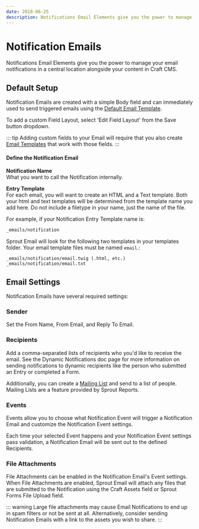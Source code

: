 ```yaml
---
date: 2018-06-25
description: Notifications Email Elements give you the power to manage your email notifications in a central location alongside your content in Craft CMS.
---
```


# Notification Emails

Notifications Email Elements give you the power to manage your email notifications in a central location alongside your content in Craft CMS.

## Default Setup

Notification Emails are created with a simple Body field and can immediately used to send triggered emails using the [Default Email Template](./default-email-templates.md).

To add a custom Field Layout, select 'Edit Field Layout' from the Save button dropdown.

::: tip
Adding custom fields to your Email will require that you also create [Email Templates](./default-email-templates.md) that work with those fields. 
:::

#### Define the Notification Email

**Notification Name**<br>
What you want to call the Notification internally.

**Entry Template**<br>
For each email, you will want to create an HTML and a Text template.  Both your html and text templates will be determined from the template name you add here.  Do not include a filetype in your name, just the name of the file.

For example, if your Notification Entry Template name is:

``` html
_emails/notification
```

Sprout Email will look for the following two templates in your templates folder. Your email template files must be named `email`.:

```
_emails/notification/email.twig (.html, etc.)
_emails/notification/email.txt
```

## Email Settings

Notification Emails have several required settings:

### Sender

Set the From Name, From Email, and Reply To Email.

### Recipients

Add a comma-separated lists of recipients who you'd like to receive the email.  See the Dynamic Notifications doc page for more information on sending notifications to dynamic recipients like the person who submitted an Entry or completed a Form.

Additionally, you can create a [Mailing List](../data-studio/mailing-lists.md) and send to a list of people. Mailing Lists are a feature provided by Sprout Reports.

### Events

Events allow you to choose what Notification Event will trigger a Notification Email and customize the Notification Event settings.

Each time your selected Event happens and your Notification Event settings pass validation, a Notification Email will be sent out to the defined Recipients.

### File Attachments
   
File Attachments can be enabled in the Notification Email's Event settings. When File Attachments are enabled, Sprout Email will attach any files that are submitted to the Notification using the Craft Assets field or Sprout Forms File Upload field.

::: warning
Large file attachments may cause Email Notifications to end up in spam filters or not be sent at all. Alternatively, consider sending Notification Emails with a link to the assets you wish to share.
:::
